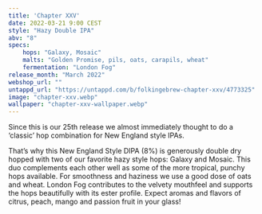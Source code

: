 ```yaml
---
title: 'Chapter XXV'
date: 2022-03-21 9:00 CEST
style: "Hazy Double IPA"
abv: "8"
specs:
    hops: "Galaxy, Mosaic"
    malts: "Golden Promise, pils, oats, carapils, wheat"
    fermentation: "London Fog"
release_month: "March 2022"
webshop_url: ""
untappd_url: "https://untappd.com/b/folkingebrew-chapter-xxv/4773325"
image: "chapter-xxv.webp"
wallpaper: "chapter-xxv-wallpaper.webp"
---
```


Since this is our 25th release we almost immediately thought to do a ‘classic’ hop combination for New England style IPAs.

That’s why this New England Style DIPA (8%) is generously double dry hopped with two of our favorite hazy style hops: Galaxy and Mosaic. This duo complements each other well as some of the more tropical, punchy hops available. For smoothness and haziness we use a good dose of oats and wheat. London Fog contributes to the velvety mouthfeel and supports the hops beautifully with its ester profile. Expect aromas and flavors of citrus, peach, mango and passion fruit in your glass!
